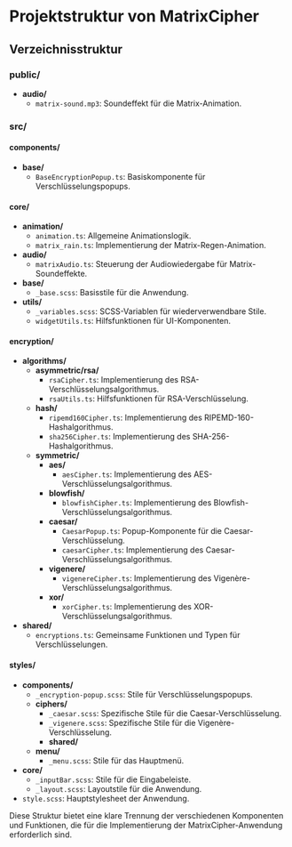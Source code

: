 # Projektstruktur von MatrixCipher

## Verzeichnisstruktur

### public/
- **audio/**
  - `matrix-sound.mp3`: Soundeffekt für die Matrix-Animation.

### src/

#### components/
- **base/**
  - `BaseEncryptionPopup.ts`: Basiskomponente für Verschlüsselungspopups.

#### core/
- **animation/**
  - `animation.ts`: Allgemeine Animationslogik.
  - `matrix_rain.ts`: Implementierung der Matrix-Regen-Animation.
- **audio/**
  - `matrixAudio.ts`: Steuerung der Audiowiedergabe für Matrix-Soundeffekte.
- **base/**
  - `_base.scss`: Basisstile für die Anwendung.
- **utils/**
  - `_variables.scss`: SCSS-Variablen für wiederverwendbare Stile.
  - `widgetUtils.ts`: Hilfsfunktionen für UI-Komponenten.

#### encryption/
- **algorithms/**
  - **asymmetric/rsa/**
    - `rsaCipher.ts`: Implementierung des RSA-Verschlüsselungsalgorithmus.
    - `rsaUtils.ts`: Hilfsfunktionen für RSA-Verschlüsselung.
  - **hash/**
    - `ripemd160Cipher.ts`: Implementierung des RIPEMD-160-Hashalgorithmus.
    - `sha256Cipher.ts`: Implementierung des SHA-256-Hashalgorithmus.
  - **symmetric/**
    - **aes/**
      - `aesCipher.ts`: Implementierung des AES-Verschlüsselungsalgorithmus.
    - **blowfish/**
      - `blowfishCipher.ts`: Implementierung des Blowfish-Verschlüsselungsalgorithmus.
    - **caesar/**
      - `CaesarPopup.ts`: Popup-Komponente für die Caesar-Verschlüsselung.
      - `caesarCipher.ts`: Implementierung des Caesar-Verschlüsselungsalgorithmus.
    - **vigenere/**
      - `vigenereCipher.ts`: Implementierung des Vigenère-Verschlüsselungsalgorithmus.
    - **xor/**
      - `xorCipher.ts`: Implementierung des XOR-Verschlüsselungsalgorithmus.
- **shared/**
  - `encryptions.ts`: Gemeinsame Funktionen und Typen für Verschlüsselungen.

#### styles/
- **components/**
  - `_encryption-popup.scss`: Stile für Verschlüsselungspopups.
  - **ciphers/**
    - `_caesar.scss`: Spezifische Stile für die Caesar-Verschlüsselung.
    - `_vigenere.scss`: Spezifische Stile für die Vigenère-Verschlüsselung.
    - **shared/**
  - **menu/**
    - `_menu.scss`: Stile für das Hauptmenü.
- **core/**
  - `_inputBar.scss`: Stile für die Eingabeleiste.
  - `_layout.scss`: Layoutstile für die Anwendung.
- `style.scss`: Hauptstylesheet der Anwendung.

Diese Struktur bietet eine klare Trennung der verschiedenen Komponenten und Funktionen, die für die Implementierung der MatrixCipher-Anwendung erforderlich sind.
